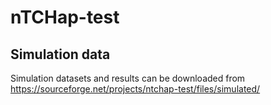 # nTCHap-test

## Simulation data
Simulation datasets and results can be downloaded from
https://sourceforge.net/projects/ntchap-test/files/simulated/
